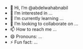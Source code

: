 - 👋 Hi, I’m @abdelwahabnabil
- 👀 I’m interested in ...
- 🌱 I’m currently learning ...
- 💞️ I’m looking to collaborate on ...
- 📫 How to reach me ...
- 😄 Pronouns: ...
- ⚡ Fun fact: ...

<!---
Engstiong00/Engstiong00 is a ✨ special ✨ repository because its `README.md` (this file) appears on your GitHub profile.
You can click the Preview link to take a look at your changes.
Student at Mansoura University
--->
